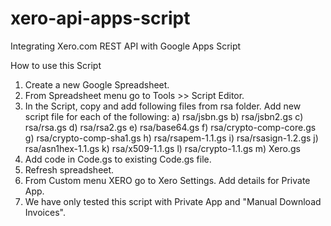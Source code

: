 # xero-api-apps-script
Integrating Xero.com REST API with Google Apps Script

How to use this Script
1. Create a new Google Spreadsheet.
2. From Spreadsheet menu go to Tools >> Script Editor.
3. In the Script, copy and add following files from rsa folder. Add new script file for each of the following:
a) rsa/jsbn.gs
b) rsa/jsbn2.gs
c) rsa/rsa.gs
d) rsa/rsa2.gs
e) rsa/base64.gs
f) rsa/crypto-comp-core.gs
g) rsa/crypto-comp-sha1.gs
h) rsa/rsapem-1.1.gs
i) rsa/rsasign-1.2.gs
j) rsa/asn1hex-1.1.gs
k) rsa/x509-1.1.gs
l) rsa/crypto-1.1.gs
m) Xero.gs
4. Add code in Code.gs to existing Code.gs file.
5. Refresh spreadsheet.
6. From Custom menu XERO go to Xero Settings. Add details for Private App.
7. We have only tested this script with Private App and "Manual Download Invoices".
